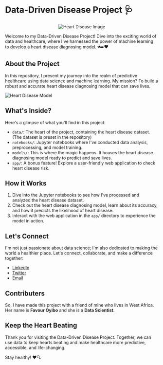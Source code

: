 # Data-Driven Disease Project 🩺

<div align="center">
  <img src="https://images.vexels.com/media/users/3/136170/isolated/lists/1a0fc726567fe21282676126358b795d-heart-disease-logo.png" alt="Heart Disease Image">
</div>

Welcome to my Data-Driven Disease Project! Dive into the exciting world of data and healthcare, where I've harnessed the power of machine learning to develop a heart disease diagnosing model. 💔➡️❤️

## About the Project

In this repository, I present my journey into the realm of predictive healthcare using data science and machine learning. My mission? To build a robust and accurate heart disease diagnosing model that can save lives.

![Heart Disease Model](model.png)

## What's Inside?

Here's a glimpse of what you'll find in this project:

- `data/`: The heart of the project, containing the heart disease dataset.(The dataset is preset in the repository)
- `notebooks/`: Jupyter notebooks where I've conducted data analysis, preprocessing, and model training.
- `models/`: This is where the magic happens. It houses the heart disease diagnosing model ready to predict and save lives.
- `app/`: A bonus feature! Explore a user-friendly web application to check heart disease risk.

## How it Works

1. Dive into the Jupyter notebooks to see how I've processed and analyzed the heart disease dataset.
2. Check out the heart disease diagnosing model, learn about its accuracy, and how it predicts the likelihood of heart disease.
3. Interact with the web application in the `app/` directory to experience the model in action.

## Let's Connect

I'm not just passionate about data science; I'm also dedicated to making the world a healthier place. Let's connect, collaborate, and make a difference together:

- [LinkedIn](https://www.linkedin.com/in/syed-abid-hassan-bb569b1b8/)
- [Twitter](https://twitter.com/SyedAbi70523793)
- [Email](abidhassanjaffri31@gmail.com)

## Contributers

So, I have made this project with a friend of mine who lives in West Africa. Her name is **Favour Oyibo** and she is a **Data Scientist**. 

## Keep the Heart Beating

Thank you for visiting the Data-Driven Disease Project. Together, we can use data to keep hearts beating and make healthcare more predictive, accessible, and life-changing.

Stay healthy! ❤️🔍
